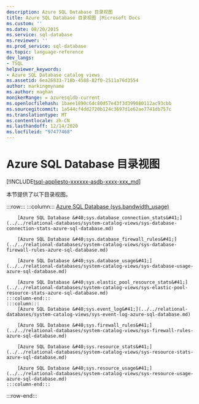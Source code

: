 ```yaml
---
description: Azure SQL Database 目录视图
title: Azure SQL Database 目录视图 |Microsoft Docs
ms.custom: ''
ms.date: 08/20/2015
ms.service: sql-database
ms.reviewer: ''
ms.prod_service: sql-database
ms.topic: language-reference
dev_langs:
- TSQL
helpviewer_keywords:
- Azure SQL Database catalog views
ms.assetid: 6ea26833-718b-4588-82f0-2511a76d3554
author: markingmyname
ms.author: maghan
monikerRange: = azuresqldb-current
ms.openlocfilehash: 1baee1890c6dc80d57e43f3d399080112ac93cbb
ms.sourcegitcommit: 1a544cf4dd2720b124c3697d1e62ae7741db757c
ms.translationtype: MT
ms.contentlocale: zh-CN
ms.lasthandoff: 12/14/2020
ms.locfileid: "97477468"
---
```

# <a name="azure-sql-database-catalog-views"></a>Azure SQL Database 目录视图
[!INCLUDE[tsql-appliesto-xxxxxx-asdb-xxxx-xxx_md](../../includes/tsql-appliesto-xxxxxx-asdb-xxxx-xxx-md.md)]

本节提供了以下目录视图。  

:::row:::
    :::column:::
        [Azure SQL Database &#40;sys.bandwidth_usage&#41;](../../relational-databases/system-catalog-views/sys-bandwidth-usage-azure-sql-database.md)

        [Azure SQL Database &#40;sys.database_connection_stats&#41;](../../relational-databases/system-catalog-views/sys-database-connection-stats-azure-sql-database.md)

        [Azure SQL Database &#40;sys.database_firewall_rules&#41;](../../relational-databases/system-catalog-views/sys-database-firewall-rules-azure-sql-database.md)

        [Azure SQL Database &#40;sys.database_usage&#41;](../../relational-databases/system-catalog-views/sys-database-usage-azure-sql-database.md)

        [Azure SQL Database &#40;sys.elastic_pool_resource_stats&#41;](../../relational-databases/system-catalog-views/sys-elastic-pool-resource-stats-azure-sql-database.md)
    :::column-end:::
    :::column:::
        [Azure SQL Database &#40;sys.event_log&#41;](../../relational-databases/system-catalog-views/sys-event-log-azure-sql-database.md)

        [Azure SQL Database &#40;sys.firewall_rules&#41;](../../relational-databases/system-catalog-views/sys-firewall-rules-azure-sql-database.md)

        [Azure SQL Database &#40;sys.resource_stats&#41;](../../relational-databases/system-catalog-views/sys-resource-stats-azure-sql-database.md)

        [Azure SQL Database &#40;sys.resource_usage&#41;](../../relational-databases/system-catalog-views/sys-resource-usage-azure-sql-database.md)
    :::column-end:::
:::row-end:::
